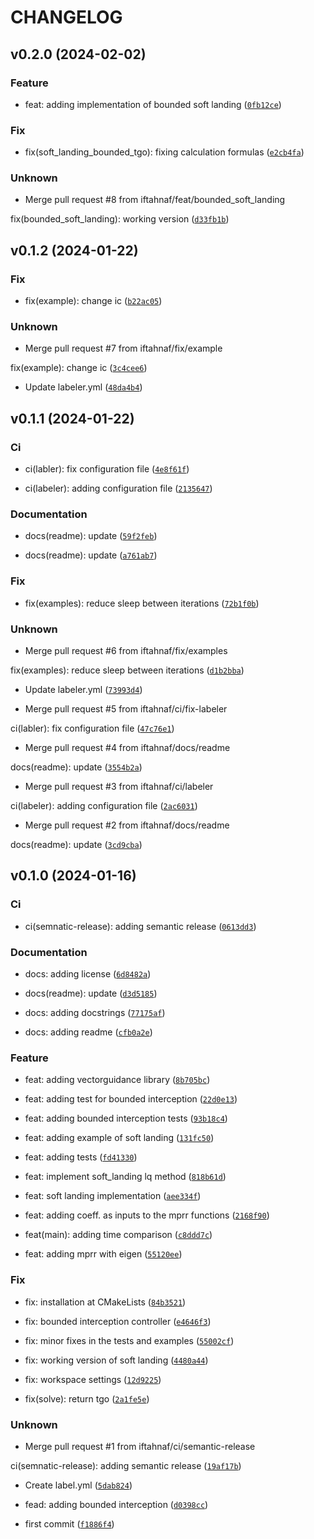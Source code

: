 # CHANGELOG



## v0.2.0 (2024-02-02)

### Feature

* feat: adding implementation of bounded soft landing ([`0fb12ce`](https://github.com/iftahnaf/vectorguidance/commit/0fb12ced7960166e7114af8695319f777a1762d7))

### Fix

* fix(soft_landing_bounded_tgo): fixing calculation formulas ([`e2cb4fa`](https://github.com/iftahnaf/vectorguidance/commit/e2cb4fa3ae3aafc266dc88b5a7d03040149a9664))

### Unknown

* Merge pull request #8 from iftahnaf/feat/bounded_soft_landing

fix(bounded_soft_landing): working version ([`d33fb1b`](https://github.com/iftahnaf/vectorguidance/commit/d33fb1b2e2ee07f0cd626883e66b4f2a43f81010))


## v0.1.2 (2024-01-22)

### Fix

* fix(example): change ic ([`b22ac05`](https://github.com/iftahnaf/vectorguidance/commit/b22ac059362f99a0db7794a5eab3d910d4d2bc6d))

### Unknown

* Merge pull request #7 from iftahnaf/fix/example

fix(example): change ic ([`3c4cee6`](https://github.com/iftahnaf/vectorguidance/commit/3c4cee64ce4ba091316b01d0f133af941968ee10))

* Update labeler.yml ([`48da4b4`](https://github.com/iftahnaf/vectorguidance/commit/48da4b4a9ce4002191e612b76e3a74452f12040b))


## v0.1.1 (2024-01-22)

### Ci

* ci(labler): fix configuration file ([`4e8f61f`](https://github.com/iftahnaf/vectorguidance/commit/4e8f61f80b6ef0ef3e73576259f2da72dbe18eab))

* ci(labeler): adding configuration file ([`2135647`](https://github.com/iftahnaf/vectorguidance/commit/2135647c0a2b9b59650398f4f9a5336661b6f658))

### Documentation

* docs(readme): update ([`59f2feb`](https://github.com/iftahnaf/vectorguidance/commit/59f2feb55a60f1c8b1417f3a879b604e998f4242))

* docs(readme): update ([`a761ab7`](https://github.com/iftahnaf/vectorguidance/commit/a761ab77bdd563141c65caa75b8af62c18efdc02))

### Fix

* fix(examples): reduce sleep between iterations ([`72b1f0b`](https://github.com/iftahnaf/vectorguidance/commit/72b1f0b50593c8c6ad41908ec4915038bbdb1fa6))

### Unknown

* Merge pull request #6 from iftahnaf/fix/examples

fix(examples): reduce sleep between iterations ([`d1b2bba`](https://github.com/iftahnaf/vectorguidance/commit/d1b2bba95745de7a6b1aa8cbac8365d1e003be1f))

* Update labeler.yml ([`73993d4`](https://github.com/iftahnaf/vectorguidance/commit/73993d461ed5f7dc2098bb6241a19647f97fe999))

* Merge pull request #5 from iftahnaf/ci/fix-labeler

ci(labler): fix configuration file ([`47c76e1`](https://github.com/iftahnaf/vectorguidance/commit/47c76e1132f6e3744ef9577f237cc2b8b8dbf297))

* Merge pull request #4 from iftahnaf/docs/readme

docs(readme): update ([`3554b2a`](https://github.com/iftahnaf/vectorguidance/commit/3554b2a3022d84c3a7727cca7d0b163effa2f34d))

* Merge pull request #3 from iftahnaf/ci/labeler

ci(labeler): adding configuration file ([`2ac6031`](https://github.com/iftahnaf/vectorguidance/commit/2ac60312bdc08de085e3348ffe3664effd61d1fb))

* Merge pull request #2 from iftahnaf/docs/readme

docs(readme): update ([`3cd9cba`](https://github.com/iftahnaf/vectorguidance/commit/3cd9cba73e52b7c0268db0f1670fd88529d06e2f))


## v0.1.0 (2024-01-16)

### Ci

* ci(semnatic-release): adding semantic release ([`0613dd3`](https://github.com/iftahnaf/vectorguidance/commit/0613dd3f162f71d8ce55505469f87c7fdba476a2))

### Documentation

* docs: adding license ([`6d8482a`](https://github.com/iftahnaf/vectorguidance/commit/6d8482a6f54d2e22f639299cff3474f7b620ccc2))

* docs(readme): update ([`d3d5185`](https://github.com/iftahnaf/vectorguidance/commit/d3d518517daa11eb188846b2cd4024877df4d464))

* docs: adding docstrings ([`77175af`](https://github.com/iftahnaf/vectorguidance/commit/77175af0c0e4ca9265319a5ded0044ddb5369ce7))

* docs: adding readme ([`cfb0a2e`](https://github.com/iftahnaf/vectorguidance/commit/cfb0a2ecf0f4bf5e561db52b327fb529ee90a428))

### Feature

* feat: adding vectorguidance library ([`8b705bc`](https://github.com/iftahnaf/vectorguidance/commit/8b705bcf59c0103dde4b863d5e7d210a5a3e6e72))

* feat: adding test for bounded interception ([`22d0e13`](https://github.com/iftahnaf/vectorguidance/commit/22d0e1324cc81e7ff04ca3d49f3c2afa8241afac))

* feat: adding bounded interception tests ([`93b18c4`](https://github.com/iftahnaf/vectorguidance/commit/93b18c45c916062ac1bbf86e964bb2f44f8f9b34))

* feat: adding example of soft landing ([`131fc50`](https://github.com/iftahnaf/vectorguidance/commit/131fc509e1b5e6ec216460a6d0034b595f1aaa0b))

* feat: adding tests ([`fd41330`](https://github.com/iftahnaf/vectorguidance/commit/fd41330e932203e5ce481c29d0d5926ad90cd734))

* feat: implement soft_landing lq method ([`818b61d`](https://github.com/iftahnaf/vectorguidance/commit/818b61d9f9485e1bc15ab3fada71f0a33ba90796))

* feat: soft landing implementation ([`aee334f`](https://github.com/iftahnaf/vectorguidance/commit/aee334f9e1ca941086f072399fb4b3e623319abb))

* feat: adding coeff. as inputs to the mprr functions ([`2168f90`](https://github.com/iftahnaf/vectorguidance/commit/2168f907685bff9242eee65b823ac0797116055d))

* feat(main): adding time comparison ([`c8ddd7c`](https://github.com/iftahnaf/vectorguidance/commit/c8ddd7cf15868718eebaf13e4a226a2376ac0855))

* feat: adding mprr with eigen ([`55120ee`](https://github.com/iftahnaf/vectorguidance/commit/55120ee699a0cc79790b3731e322d216ced3e8bd))

### Fix

* fix: installation at CMakeLists ([`84b3521`](https://github.com/iftahnaf/vectorguidance/commit/84b35213733a2af683ca7ae351fba495a89a5549))

* fix: bounded interception controller ([`e4646f3`](https://github.com/iftahnaf/vectorguidance/commit/e4646f38776151c397d08a1329ab0ac397777577))

* fix: minor fixes in the tests and examples ([`55002cf`](https://github.com/iftahnaf/vectorguidance/commit/55002cfa7f9e7846b6c6b75fce3c1bfb36f6d600))

* fix: working version of soft landing ([`4480a44`](https://github.com/iftahnaf/vectorguidance/commit/4480a44201ba9d20a7c316be9fcae30838432827))

* fix: workspace settings ([`12d9225`](https://github.com/iftahnaf/vectorguidance/commit/12d9225f7bdc635c3402251c7830ce5686e6cf87))

* fix(solve): return tgo ([`2a1fe5e`](https://github.com/iftahnaf/vectorguidance/commit/2a1fe5eae70e0d54b9a5eef2cf8ebb55dde09a57))

### Unknown

* Merge pull request #1 from iftahnaf/ci/semantic-release

ci(semnatic-release): adding semantic release ([`19af17b`](https://github.com/iftahnaf/vectorguidance/commit/19af17be8a1620aebf2235d159cdee937265d541))

* Create label.yml ([`5dab824`](https://github.com/iftahnaf/vectorguidance/commit/5dab824fc659873bd32f4c068d8e90825551d25d))

* fead: adding bounded interception ([`d0398cc`](https://github.com/iftahnaf/vectorguidance/commit/d0398ccac6a2672d99d3d471d469062f615c0bbe))

* first commit ([`f1886f4`](https://github.com/iftahnaf/vectorguidance/commit/f1886f40292bf1268a6720098cf98a78608d71e3))
